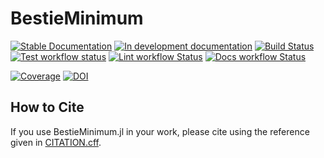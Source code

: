 # BestieMinimum

[![Stable Documentation](https://img.shields.io/badge/docs-stable-blue.svg)](https://JuliaBesties.github.io/BestieMinimum.jl/stable)
[![In development documentation](https://img.shields.io/badge/docs-dev-blue.svg)](https://JuliaBesties.github.io/BestieMinimum.jl/dev)
[![Build Status](https://github.com/JuliaBesties/BestieMinimum.jl/workflows/Test/badge.svg)](https://github.com/JuliaBesties/BestieMinimum.jl/actions)
[![Test workflow status](https://github.com/JuliaBesties/BestieMinimum.jl/actions/workflows/Test.yml/badge.svg?branch=main)](https://github.com/JuliaBesties/BestieMinimum.jl/actions/workflows/Test.yml?query=branch%3Amain)
[![Lint workflow Status](https://github.com/JuliaBesties/BestieMinimum.jl/actions/workflows/Lint.yml/badge.svg?branch=main)](https://github.com/JuliaBesties/BestieMinimum.jl/actions/workflows/Lint.yml?query=branch%3Amain)
[![Docs workflow Status](https://github.com/JuliaBesties/BestieMinimum.jl/actions/workflows/Docs.yml/badge.svg?branch=main)](https://github.com/JuliaBesties/BestieMinimum.jl/actions/workflows/Docs.yml?query=branch%3Amain)

[![Coverage](https://codecov.io/gh/JuliaBesties/BestieMinimum.jl/branch/main/graph/badge.svg)](https://codecov.io/gh/JuliaBesties/BestieMinimum.jl)
[![DOI](https://zenodo.org/badge/DOI/FIXME)](https://doi.org/FIXME)



## How to Cite

If you use BestieMinimum.jl in your work, please cite using the reference given in [CITATION.cff](https://github.com/JuliaBesties/BestieMinimum.jl/blob/main/CITATION.cff).




